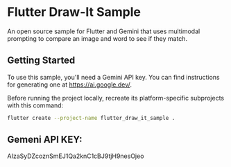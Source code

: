 # Flutter Draw-It Sample

An open source sample for Flutter and Gemini that uses multimodal
prompting to compare an image and word to see if they match.

## Getting Started

To use this sample, you'll need a Gemini API key. You can find instructions
for generating one at https://ai.google.dev/.

Before running the project locally, recreate its platform-specific subprojects
with this command:

```bash
flutter create --project-name flutter_draw_it_sample .
```

## Gemeni API KEY:

AIzaSyDZcoznSmEJ1Qa2knC1cBJ9tjH9nesOjeo